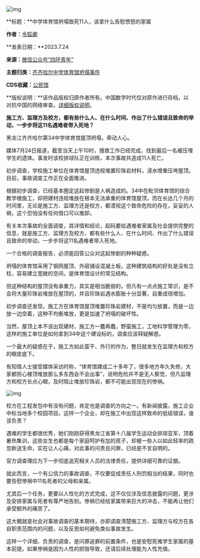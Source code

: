 ![img](https://chinadigitaltimes.net/chinese/files/2023/07/post-698528-64be7dd73acfd.)




**标题：**中学体育馆坍塌致死11人，该拿什么告慰愤怒的家属  

**作者：**[令狐卿](https://chinadigitaltimes.net/space/四环青年)  

**发表日期：**2023.7.24  

**来源：**[微信公众号“四环青年”](https://web.archive.org/web/https://mp.weixin.qq.com/s/BBOtd93-1ecA5_IYjFdVoA)  

**主题归类：**[齐齐哈尔中学体育馆坍塌事件](https://chinadigitaltimes.net/space/齐齐哈尔中学体育馆坍塌事件)  

**CDS收藏：**[公民馆](https://chinadigitaltimes.net/space/%E5%85%AC%E6%B0%91%E9%A6%86)  

**版权说明：**该作品版权归原作者所有。中国数字时代仅对原作进行存档，以对抗中国的网络审查。[详细版权说明](https://chinadigitaltimes.net/chinese/copyright)。


**施工方、监理方及校方，都有些什么人、在什么时间、作出了什么错误且致命的举动，一步步将这11名遇难者带入死地？**


黑龙江齐齐哈尔第34中学体育馆屋顶坍塌，牵动人心。


媒体7月24日报道，截至当天上午10时，搜救工作已经完成，找到最后一名被压埋学生的遗体。事发时该校排球队正在训练，本次事故共造成11人死亡。


初步调查，学校施工单位在体育馆屋顶违规堆置珍珠岩材料，浸水增重压垮屋顶。目前，事故调查工作正在全面推进。


根据初步调查，已经基本圈定这起惨剧是人祸造成的。34中在毗邻体育馆的综合教学楼施工，却把建材违规堆放在根本无法承重的体育馆屋顶，而在长达几个月的时间里，无论是施工方、监理方还是校方，都漠视这个致命危险的存在，妥妥的人祸，这个恐怕没有任何借口可以推卸。


有关本次事故的全面调查，其详情和结论，起码要给遇难者家属及社会提供完整的信息，就是施工方、监理方及校方，都有些什么人、在什么时间、作出了什么错误且致命的举动，一步步将这11名遇难者带入死地。


一个合格的调查报告，必须能回答公众对这起惨剧的种种疑惑。


坍塌的体育馆采用了钢网屋顶、外层铺设混凝土板，这种建筑结构的好处是没有立柱，容易建立宽敞的空间，是体育馆设计的常见结构。


但这种结构的屋顶没有承重力，其实是相当脆弱的，但凡有一点点施工常识，是不会将大量珍珠岩堆放在屋顶的，并且珍珠岩遇水膨胀十分显著，自重成倍增加。


初步调查还发现，施工方在体育馆屋顶堆置珍珠岩建材，不是均匀放置，而是一边放一边空着，这种不均衡堆放，更是加速了坍塌的破坏性。


当然，屋顶上本不该出现建材，施工方一蠢再蠢，野蛮施工，工地科学管理为零，这样的施工单位是如何拿到34中这个建设标的，调查应该释疑解惑。


一个最大的疑惑在于，施工方如此蛮干、外行的作为，整日就发生在监理方和校方的眼皮底下。


有知情人士接受媒体采访时称，“体育馆建成二十多年了，很多地方年久失修，大家都担心楼顶堆放那么多东西会不会出事”，说明危险并不是无人察觉，但凡监理方和校方长点心眼，及时阻止堆放珍珠岩，都不可能出现现在的惨祸。


![img](https://chinadigitaltimes.net/chinese/files/2023/07/post-698528-64be7dd8baeec.)


校方在工程发包中有没有问题，肯定也是调查的方向之一。有新闻披露，施工企业中标当地多个校园项目。这样一个企业，却在施工中出现这样致命的低级错误，谁该负责？


遇难的学生都很优秀，她们刚刚获得黑龙江省第十八届学生运动会排球亚军，顶着暑热集训，这些女生也都是每个家庭呵护有加的孩子，却被一些人以如此轻率的疏忽断送生命，实在让人心痛，对此事的问责且问罪，已经是不言自明的。


官方调查理应为下一步彻底追究相关人员的法律责任，提供详细可靠的证据。


就此而言，一个有公信力的事故调查，不仅要促成责任人刑罚相当的结果，同时也要告慰惨祸中11名死者的父母和亲属。


尤其后一个任务，更要以人性化的方式完成，这不仅仅涉及信息披露的问题，更涉及安排家属与死者有尊严地告别。惨祸已经给家属带来巨大的冲击，不能再让他们承受额外的痛苦了。


这大概就是社会对事故调查的基本期待，亦即调查清楚施工方、监理方与校方在各自职责范围内的问题，以及反思如何避免类似事故发生。


这样一个详细、负责的调查，是问罪追罪的前置条件，也是安慰死难学生家属的基本前提。如果惨祸是因为人性的损毁导致，还请后续处理能为人性充值。


